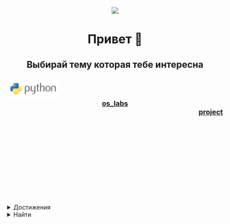 <div id="header" align="center">
  <img src="https://media.giphy.com/media/M9gbBd9nbDrOTu1Mqx/giphy.gif" width="100"/>
</div>
<h1 align="center">
  Привет 👋
</h1>
<h2 align="center">
  Выбирай тему которая тебе интересна
</h2>
<h3>
  <a href="https://github.com/ZadireyEvgeny/Python" target="_blank"><img src="python_horizontal_logo_icon_169825.svg" alt="The Unlimited" width="120"/></a>
  <div align="center"><a href="https://github.com/ZadireyEvgeny/os_labs" >os_labs</a></div>
  <div align="right"><a href="https://github.com/ZadireyEvgeny/project" >project</a></div>
</h3>
<br>
<br>
<br>
<br>
<br>
<br>
<br>
<br>
<br>
<br>
<br>
</b></details></div>
<details><summary>Достижения</summary><br><div align="center"><b>Простите но у этого человека их нет</b></details></div>
<details><summary>Найти</summary><br><div align="center"><b>
  <div id="badges">
  <a href="#" target="_blank">
    <img src="https://img.shields.io/badge/-Instagram-090909?style=for-the-badge&logo=instagram&logoColor=B4068E" alt="instagram"/>
  </a>
  <a href="https://t.me/ZadireyEvgeny" target="_blank">
    <img src="https://img.shields.io/badge/-Telegram-090909?style=for-the-badge&logo=telegram&logoColor=27A0D9" alt="telegram"/>
  </a>
  <a href="https://vk.com/id638229376" target="_blank">
    <img src="https://img.shields.io/badge/-Vkontakte-090909?style=for-the-badge&logo=Vk&logoColor=4F7DB3" alt="vk"/>
  </a>
  </div>
